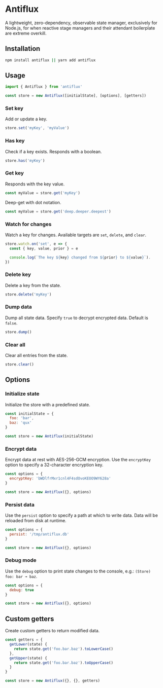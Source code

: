# Antiflux

A lightweight, zero-dependency, observable state manager, exclusively for
Node.js, for when reactive stage managers and their attendant boilerplate are
extreme overkill.

## Installation

```sh
npm install antiflux || yarn add antiflux
```

## Usage

```js
import { Antiflux } from 'antiflux'

const store = new Antiflux([initialState], [options], [getters])
```

### Set key

Add or update a key.

```js
store.set('myKey', 'myValue')
```

### Has key

Check if a key exists. Responds with a boolean.

```js
store.has('myKey')
```

### Get key

Responds with the key value.

```js
const myValue = store.get('myKey')
```

Deep-get with dot notation.

```js
const myValue = store.get('deep.deeper.deepest')
```

### Watch for changes

Watch a key for changes. Available targets are `set`, `delete`, and `clear`.

```js
store.watch.on('set', e => {
  const { key, value, prior } = e

  console.log(`The key ${key} changed from ${prior} to ${value}`).
})
```

### Delete key

Delete a key from the state.

```js
store.delete('myKey')
```

### Dump data

Dump all state data. Specify `true` to decrypt encrypted data. Default is `false`.

```js
store.dump()
```

### Clear all

Clear all entries from the state.

```js
store.clear()
```

## Options

### Initialize state

Initialize the store with a predefined state.

```js
const initialState = {
  foo: 'bar',
  baz: 'qux'
}

const store = new Antiflux(initialState)
```

### Encrypt data

Encrypt data at rest with AES-256-GCM encryption. Use the `encryptKey` option to specify a 32-character encryption key.

```js
const options = {
  encryptKey: 'bWDlfrMxr1cnl4F4sdOvoKEOO9WY628a'
}

const store = new Antiflux({}, options)
```

### Persist data

Use the `persist` option to specify a path at which to write data. Data will
be reloaded from disk at runtime.

```js
const options = {
  persist: '/tmp/antiflux.db'
}

const store = new Antiflux({}, options)
```

### Debug mode

Use the `debug` option to print state changes to the console, e.g.: `(Store) foo: bar ➟ baz`.

```js
const options = {
  debug: true
}

const store = new Antiflux({}, options)
```

## Custom getters

Create custom getters to return modified data.

```js
const getters = {
  getLower(state) {
    return state.get('foo.bar.baz').toLowerCase()
  },
  getUpper(state) {
    return state.get('foo.bar.baz').toUpperCase()
  }
}

const store = new Antiflux({}, {}, getters)
```
